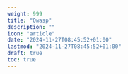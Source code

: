 ```yaml
---
weight: 999
title: "Owasp"
description: ""
icon: "article"
date: "2024-11-27T08:45:52+01:00"
lastmod: "2024-11-27T08:45:52+01:00"
draft: true
toc: true
---
```


